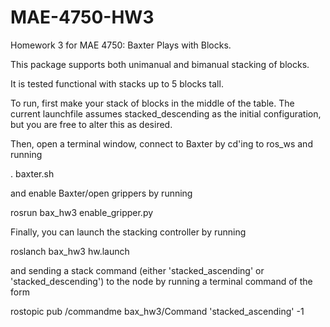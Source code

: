 # MAE-4750-HW3
Homework 3 for MAE 4750: Baxter Plays with Blocks.

This package supports both unimanual and bimanual stacking of blocks.

It is tested functional with stacks up to 5 blocks tall.

To run, first make your stack of blocks in the middle of the table. The current launchfile assumes stacked_descending as the initial configuration, but you are free to alter this as desired.

Then, open a terminal window, connect to Baxter by cd'ing to ros_ws and running 

. baxter.sh

and enable Baxter/open grippers by running

rosrun bax_hw3 enable_gripper.py

Finally, you can launch the stacking controller by running

roslanch bax_hw3 hw.launch

and sending a stack command (either 'stacked_ascending' or 'stacked_descending') to the node by running a terminal command of the form

rostopic pub /commandme bax_hw3/Command 'stacked_ascending' -1